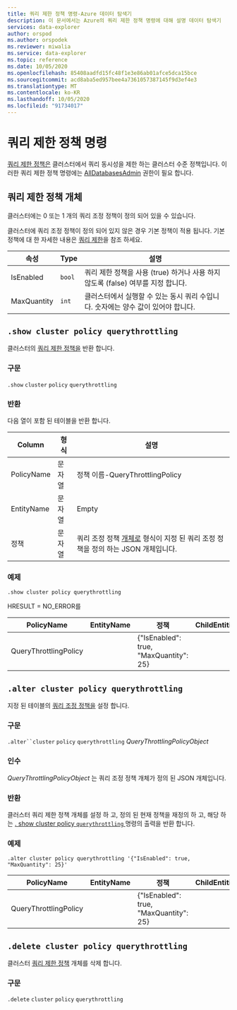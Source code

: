 ```yaml
---
title: 쿼리 제한 정책 명령-Azure 데이터 탐색기
description: 이 문서에서는 Azure의 쿼리 제한 정책 명령에 대해 설명 데이터 탐색기
services: data-explorer
author: orspod
ms.author: orspodek
ms.reviewer: miwalia
ms.service: data-explorer
ms.topic: reference
ms.date: 10/05/2020
ms.openlocfilehash: 85408aadfd15fc48f1e3e86ab01afce5dca15bce
ms.sourcegitcommit: acd8aba5ed957bee4a7361057387145f9d3ef4e3
ms.translationtype: MT
ms.contentlocale: ko-KR
ms.lasthandoff: 10/05/2020
ms.locfileid: "91734017"
---
```

# <a name="query-throttling-policy-commands"></a>쿼리 제한 정책 명령

[쿼리 제한 정책은](query-throttling-policy.md) 클러스터에서 쿼리 동시성을 제한 하는 클러스터 수준 정책입니다. 이러한 쿼리 제한 정책 명령에는 [AllDatabasesAdmin](../management/access-control/role-based-authorization.md) 권한이 필요 합니다.

## <a name="query-throttling-policy-object"></a>쿼리 제한 정책 개체

클러스터에는 0 또는 1 개의 쿼리 조정 정책이 정의 되어 있을 수 있습니다.

클러스터에 쿼리 조정 정책이 정의 되어 있지 않은 경우 기본 정책이 적용 됩니다. 기본 정책에 대 한 자세한 내용은 [쿼리 제한](../concepts/querylimits.md)을 참조 하세요.

|속성  |Type    |설명                                                       |
|----------|--------|------------------------------------------------------------------|
|IsEnabled |`bool`  |쿼리 제한 정책을 사용 (true) 하거나 사용 하지 않도록 (false) 여부를 지정 합니다.     |
|MaxQuantity|`int`|클러스터에서 실행할 수 있는 동시 쿼리 수입니다. 숫자에는 양수 값이 있어야 합니다. |

## `.show cluster policy querythrottling`

클러스터의 [쿼리 제한 정책을](query-throttling-policy.md) 반환 합니다.

### <a name="syntax"></a>구문

`.show` `cluster` `policy` `querythrottling`

### <a name="returns"></a>반환

다음 열이 포함 된 테이블을 반환 합니다.

|Column    |형식    |설명
|---|---|---
|PolicyName| 문자열 |정책 이름-QueryThrottlingPolicy
|EntityName| 문자열 |Empty
|정책    | 문자열 |쿼리 조정 정책 [개체로](#query-throttling-policy-object) 형식이 지정 된 쿼리 조정 정책을 정의 하는 JSON 개체입니다.

### <a name="example"></a>예제

<!-- csl -->
```
.show cluster policy querythrottling 
```

HRESULT = NO_ERROR를

|PolicyName|EntityName|정책|ChildEntities|EntityType|
|---|---|---|---|---|
|QueryThrottlingPolicy||{"IsEnabled": true, "MaxQuantity": 25}

## `.alter cluster policy querythrottling`

지정 된 테이블의 [쿼리 조정 정책을](query-throttling-policy.md) 설정 합니다. 

### <a name="syntax"></a>구문

`.alter``cluster` `policy` `querythrottling` *QueryThrottlingPolicyObject*

### <a name="arguments"></a>인수

*QueryThrottlingPolicyObject* 는 쿼리 조정 정책 개체가 정의 된 JSON 개체입니다.

### <a name="returns"></a>반환

클러스터 쿼리 제한 정책 개체를 설정 하 고, 정의 된 현재 정책을 재정의 하 고, 해당 하는 [. show cluster policy `querythrottling` ](#show-cluster-policy-querythrottling) 명령의 출력을 반환 합니다.

### <a name="example"></a>예제

<!-- csl -->
```
.alter cluster policy querythrottling '{"IsEnabled": true, "MaxQuantity": 25}'
```

|PolicyName|EntityName|정책|ChildEntities|EntityType|
|---|---|---|---|---|
|QueryThrottlingPolicy||{"IsEnabled": true, "MaxQuantity": 25}

## `.delete cluster policy querythrottling`

클러스터 [쿼리 제한 정책](query-throttling-policy.md) 개체를 삭제 합니다.

### <a name="syntax"></a>구문

`.delete` `cluster` `policy` `querythrottling`
